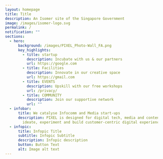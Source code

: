 ```yaml
---
layout: homepage
title: Title
description: An Isomer site of the Singapore Government
image: /images/isomer-logo.svg
permalink: /
notification: ""
sections:
  - hero:
      background: /images/PIXEL_Photo-Wall_FA.png
      key_highlights:
        - title: startup
          description: Incubate with us & our partners
          url: https://google.com
        - title: Facilities
          description: Innovate in our creative space
          url: https://gmail.com
        - title: EVENTS
          description: Upskill with our free workshops
          url: /privacy/
        - title: COMMUNITY
          description: Join our supportive network
          url: ""
  - infobar:
      title: We catalyse Infocomm and Media start-ups
      description: PIXEL is designed for digital tech, media and content creators to
        ideate, experiment and build customer-centric digital experiences.
  - infopic:
      title: Infopic Title
      subtitle: Infopic Subtitle
      description: Infopic description
      button: Button Text
      alt: Image alt text
---
```

